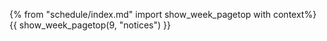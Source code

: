{% from "schedule/index.md" import show_week_pagetop with context%}
{{ show_week_pagetop(9, "notices") }}

<include src="dukeFragment.md" boilerplate var-displacement="../.." var-header="**`Level-8`: Dates and Times**" var-fragment="text.md#level8" />
<include src="dukeFragment.md" boilerplate var-displacement="../.." var-header="**`Level-9`: Find**" var-fragment="text.md#level9" />
<include src="dukeFragment.md" boilerplate var-displacement="../.." var-header="**`A-JUnit`: JUnit Testing**" var-fragment="extensions.mbdf#A-JUnit" />
<include src="dukeFragment.md" boilerplate var-displacement="../.." var-header="**`A-Libraries`: Libraries**" var-tag="optional" var-fragment="extensions.mbdf#A-Libraries" />
